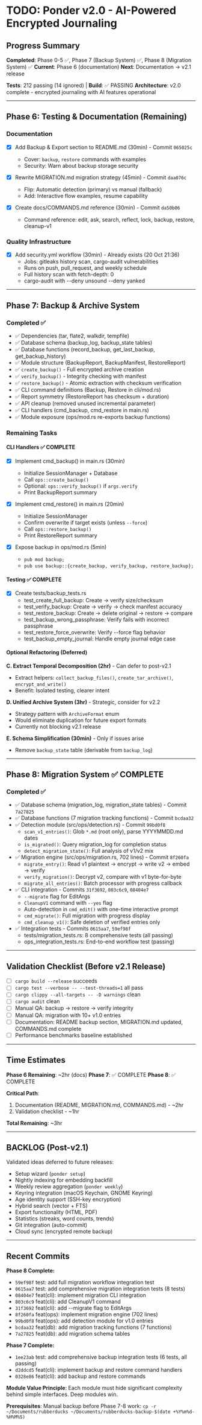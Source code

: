 # TODO: Ponder v2.0 - AI-Powered Encrypted Journaling

## Progress Summary

**Completed**: Phase 0-5 ✅, Phase 7 (Backup System) ✅, Phase 8 (Migration System) ✅
**Current**: Phase 6 (documentation)
**Next**: Documentation → v2.1 release

**Tests**: 212 passing (14 ignored) | **Build**: ✅ PASSING
**Architecture**: v2.0 complete - encrypted journaling with AI features operational

---

## Phase 6: Testing & Documentation (Remaining)

### Documentation
- [x] Add Backup & Export section to README.md (30min) - Commit `065025c`
  - Cover: `backup`, `restore` commands with examples
  - Security: Warn about backup storage security

- [x] Rewrite MIGRATION.md migration strategy (45min) - Commit `daa076c`
  - Flip: Automatic detection (primary) vs manual (fallback)
  - Add: Interactive flow examples, resume capability

- [x] Create docs/COMMANDS.md reference (30min) - Commit `da50b06`
  - Command reference: edit, ask, search, reflect, lock, backup, restore, cleanup-v1

### Quality Infrastructure
- [x] Add security.yml workflow (30min) - Already exists (20 Oct 21:36)
  - Jobs: gitleaks history scan, cargo-audit vulnerabilities
  - Runs on push, pull_request, and weekly schedule
  - Full history scan with fetch-depth: 0
  - cargo-audit with --deny unsound --deny yanked

---

## Phase 7: Backup & Archive System

### Completed ✅
- ✅ Dependencies (tar, flate2, walkdir, tempfile)
- ✅ Database schema (backup_log, backup_state tables)
- ✅ Database functions (record_backup, get_last_backup, get_backup_history)
- ✅ Module structure (BackupReport, BackupManifest, RestoreReport)
- ✅ `create_backup()` - Full encrypted archive creation
- ✅ `verify_backup()` - Integrity checking with manifest
- ✅ `restore_backup()` - Atomic extraction with checksum verification
- ✅ CLI command definitions (Backup, Restore in cli/mod.rs)
- ✅ Report symmetry (RestoreReport has checksum + duration)
- ✅ API cleanup (removed unused incremental parameter)
- ✅ CLI handlers (cmd_backup, cmd_restore in main.rs)
- ✅ Module exposure (ops/mod.rs re-exports backup functions)

### Remaining Tasks

#### CLI Handlers ✅ COMPLETE

- [x] Implement cmd_backup() in main.rs (30min)
  - Initialize SessionManager + Database
  - Call `ops::create_backup()`
  - Optional: `ops::verify_backup()` if `args.verify`
  - Print BackupReport summary

- [x] Implement cmd_restore() in main.rs (20min)
  - Initialize SessionManager
  - Confirm overwrite if target exists (unless `--force`)
  - Call `ops::restore_backup()`
  - Print RestoreReport summary

- [x] Expose backup in ops/mod.rs (5min)
  - `pub mod backup;`
  - `pub use backup::{create_backup, verify_backup, restore_backup};`

#### Testing ✅ COMPLETE

- [x] Create tests/backup_tests.rs
  - test_create_full_backup: Create → verify size/checksum
  - test_verify_backup: Create → verify → check manifest accuracy
  - test_restore_backup: Create → delete original → restore → compare
  - test_backup_wrong_passphrase: Verify fails with incorrect passphrase
  - test_restore_force_overwrite: Verify --force flag behavior
  - test_backup_empty_journal: Handle empty journal edge case

#### Optional Refactoring (Deferred)

**C. Extract Temporal Decomposition (2hr)** - Can defer to post-v2.1
- Extract helpers: `collect_backup_files()`, `create_tar_archive()`, `encrypt_and_write()`
- Benefit: Isolated testing, clearer intent

**D. Unified Archive System (3hr)** - Strategic, consider for v2.2
- Strategy pattern with `ArchiveFormat` enum
- Would eliminate duplication for future export formats
- Currently not blocking v2.1 release

**E. Schema Simplification (30min)** - Only if issues arise
- Remove `backup_state` table (derivable from `backup_log`)

---

## Phase 8: Migration System ✅ COMPLETE

### Completed ✅
- ✅ Database schema (migration_log, migration_state tables) - Commit `7a27825`
- ✅ Database functions (7 migration tracking functions) - Commit `bcdaa32`
- ✅ Detection module (src/ops/detection.rs) - Commit `99bd0f8`
  - `scan_v1_entries()`: Glob `*.md` (root only), parse YYYYMMDD.md dates
  - `is_migrated()`: Query migration_log for completion status
  - `detect_migration_state()`: Full analysis of v1/v2 mix
- ✅ Migration engine (src/ops/migration.rs, 702 lines) - Commit `8f260fa`
  - `migrate_entry()`: Read v1 plaintext → encrypt → write v2 → embed → verify
  - `verify_migration()`: Decrypt v2, compare with v1 byte-for-byte
  - `migrate_all_entries()`: Batch processor with progress callback
- ✅ CLI integration - Commits `31f3692`, `803c6c9`, `08404e7`
  - `--migrate` flag for EditArgs
  - `CleanupV1` command with `--yes` flag
  - Auto-detection in `cmd_edit()` with one-time interactive prompt
  - `cmd_migrate()`: Full migration with progress display
  - `cmd_cleanup_v1()`: Safe deletion of verified entries only
- ✅ Integration tests - Commits `0615aa7`, `59ef98f`
  - tests/migration_tests.rs: 8 comprehensive tests (all passing)
  - ops_integration_tests.rs: End-to-end workflow test (passing)

---

## Validation Checklist (Before v2.1 Release)

- [ ] `cargo build --release` succeeds
- [ ] `cargo test --verbose -- --test-threads=1` all pass
- [ ] `cargo clippy --all-targets -- -D warnings` clean
- [ ] `cargo audit` clean
- [ ] Manual QA: backup → restore → verify integrity
- [ ] Manual QA: migration with 10+ v1.0 entries
- [ ] Documentation: README backup section, MIGRATION.md updated, COMMANDS.md complete
- [ ] Performance benchmarks baseline established

---

## Time Estimates

**Phase 6 Remaining**: ~2hr (docs)
**Phase 7**: ✅ COMPLETE
**Phase 8**: ✅ COMPLETE

**Critical Path**:
1. Documentation (README, MIGRATION.md, COMMANDS.md) - ~2hr
2. Validation checklist - ~1hr

**Total Remaining**: ~3hr

---

## BACKLOG (Post-v2.1)

Validated ideas deferred to future releases:
- Setup wizard (`ponder setup`)
- Nightly indexing for embedding backfill
- Weekly review aggregation (`ponder weekly`)
- Keyring integration (macOS Keychain, GNOME Keyring)
- Age identity support (SSH-key encryption)
- Hybrid search (vector + FTS)
- Export functionality (HTML, PDF)
- Statistics (streaks, word counts, trends)
- Git integration (auto-commit)
- Cloud sync (encrypted remote backup)

---

## Recent Commits

**Phase 8 Complete:**
- `59ef98f` test: add full migration workflow integration test
- `0615aa7` test: add comprehensive migration integration tests (8 tests)
- `08404e7` feat(cli): implement migration CLI integration
- `803c6c9` feat(cli): add CleanupV1 command
- `31f3692` feat(cli): add --migrate flag to EditArgs
- `8f260fa` feat(ops): implement migration engine (702 lines)
- `99bd0f8` feat(ops): add detection module for v1.0 entries
- `bcdaa32` feat(db): add migration tracking functions (7 functions)
- `7a27825` feat(db): add migration schema tables

**Phase 7 Complete:**
- `1ee23ab` test: add comprehensive backup integration tests (6 tests, all passing)
- `d2ddcd5` feat(cli): implement backup and restore command handlers
- `0328e86` feat(cli): add backup and restore commands

**Module Value Principle**: Each module must hide significant complexity behind simple interfaces. Deep modules win.

**Prerequisites**: Manual backup before Phase 7-8 work: `cp -r ~/Documents/rubberducks ~/Documents/rubberducks-backup-$(date +%Y%m%d-%H%M%S)`
